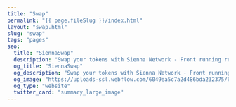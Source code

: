 ```yaml
---
title: "Swap"
permalink: "{{ page.fileSlug }}/index.html"
layout: "swap.html"
slug: "swap"
tags: "pages"
seo:
  title: "SiennaSwap"
  description: "Swap your tokens with Sienna Network - Front running resistance"
  og_title: "SiennaSwap"
  og_description: "Swap your tokens with Sienna Network - Front running resistance"
  og_image: "https://uploads-ssl.webflow.com/6049ea5c7a2d486bda232375/60a77be1dbf7c429d5001b6e_Open%20Graph%20Image%20Frontpage%202.0.jpg"
  og_type: "website"
  twitter_card: "summary_large_image"
---
```



